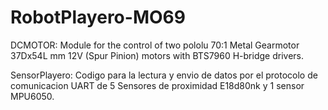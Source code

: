 # RobotPlayero-MO69

DCMOTOR: Module for the control of two pololu 70:1 Metal Gearmotor 37Dx54L mm 12V (Spur Pinion) motors with BTS7960 H-bridge drivers.


SensorPlayero: Codigo para la lectura y envio de datos por el protocolo de comunicacion UART de 5 Sensores de proximidad E18d80nk y 1 sensor MPU6050.
